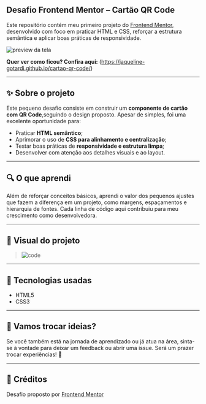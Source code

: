 ## Desafio Frontend Mentor – Cartão QR Code

Este repositório contém meu primeiro projeto do [Frontend Mentor](https://www.frontendmentor.io), desenvolvido com foco em praticar HTML e CSS, reforçar a estrutura semântica e aplicar boas práticas de responsividade.

![preview da tela](src/imagem/tela-responsive.png)

**Quer ver como ficou? Confira aqui:** (https://jaqueline-gotardi.github.io/cartao-qr-code/)

---

## ✨ Sobre o projeto

Este pequeno desafio consiste em construir um **componente de cartão com QR Code**,seguindo o design proposto. Apesar de simples, foi uma excelente oportunidade para:

- Praticar **HTML semântico**;
- Aprimorar o uso de **CSS para alinhamento e centralização**;
- Testar boas práticas de **responsividade e estrutura limpa**;
- Desenvolver com atenção aos detalhes visuais e ao layout.

---

## 🔍 O que aprendi

Além de reforçar conceitos básicos, aprendi o valor dos pequenos ajustes que fazem a diferença em um projeto, como margens, espaçamentos e hierarquia de fontes. Cada linha de código aqui contribuiu para meu crescimento como desenvolvedora.

---

## 📸 Visual do projeto

> ![code](https://github.com/user-attachments/assets/d19665e9-9426-44b0-a005-ee5c55892ee7)

---

## 🚀 Tecnologias usadas

- HTML5
- CSS3

---

## 🤝 Vamos trocar ideias?

Se você também está na jornada de aprendizado ou já atua na área, sinta-se à vontade para deixar um feedback ou abrir uma issue. Será um prazer trocar experiências! 🌱

---

## 📌 Créditos

Desafio proposto por [Frontend Mentor](https://www.frontendmentor.io)  
